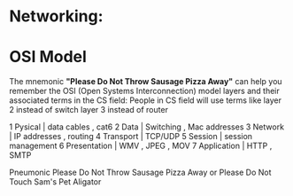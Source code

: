 # Networking: 

# OSI Model
The mnemonic **"Please Do Not Throw Sausage Pizza Away"** can help you remember the OSI (Open Systems Interconnection) model layers and their associated terms in the CS field:
People in CS field will use terms like
layer 2 instead of switch
layer 3 instead of router

1 Pysical      | data cables , cat6
2 Data         | Switching , Mac addresses
3 Network      | IP addresses , routing
4 Transport    | TCP/UDP
5 Session      | session management
6 Presentation | WMV , JPEG , MOV
7 Application  | HTTP , SMTP


Pneumonic 
Please Do Not Throw  Sausage Pizza Away 
or
Please Do Not Touch Sam's Pet Aligator
